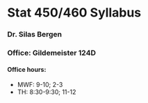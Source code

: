 # Stat 450/460 Syllabus
### Dr. Silas Bergen
### Office:  Gildemeister 124D
#### Office hours:
  * MWF: 9-10; 2-3
  * TH: 8:30-9:30; 11-12
